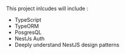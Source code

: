 This project inlcudes will include :    
- TypeScript
- TypeORM
- PosgresQL
- NestJs Auth
- Deeply understand NestJS design patterns